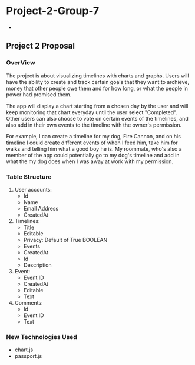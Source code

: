 # Project-2-Group-7
* 
## Project 2 Proposal
### OverView

The project is about visualizing timelines with charts and graphs. Users will have the ability to create and track certain goals that they want to archieve, money that other people owe them and for how long, or what the people in power had promised them.

The app will display a chart starting from a chosen day by the user and will keep monitoring that chart everyday until the user select "Completed".  Other users can also choose to vote on certain events of the timelines, and also add in their own events to the timeline with the owner's permission. 

For example, I can create a timeline for my dog, Fire Cannon, and on his timeline I could create different events of when I feed him, take him for walks and telling him what a good boy he is. My roommate, who's also a member of the app could potentially go to my dog's timeline and add in what the my dog does when I was away at work with my permission.

### Table Structure

1. User accounts:
   * Id
   * Name
   * Email Address
   * CreatedAt
2. Timelines:
    * Title
    * Editable
    * Privacy: Default of True BOOLEAN
    * Events
    * CreatedAt
    * Id
    * Description
3. Event:
    * Event ID
    * CreatedAt
    * Editable
    * Text
4. Comments:
    * Id
    * Event ID
    * Text

### New Technologies Used
* chart.js
* passport.js
